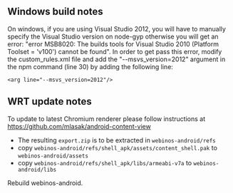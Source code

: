 
## Windows build notes

On windows, if you are using Visual Studio 2012, you will have to manually specify the Visual Studio version on node-gyp otherwise you will get an error:
"error MSB8020: The builds tools for Visual Studio 2010 (Platform Toolset = 'v100') cannot be found".
In order to get pass this error, modify the custom_rules.xml file and add the "--msvs_version=2012" argument in the npm command (line 30) by adding the following line:

    <arg line="--msvs_version=2012"/>
    

## WRT update notes

To update to latest Chromium renderer please follow instructions at https://github.com/mlasak/android-content-view

* The resulting ```export.zip``` is to be extracted in ```webinos-android/refs``` 
* copy ```webinos-android/refs/shell_apk/assets/content_shell.pak``` to ```webinos-android/assets```
* copy ```webinos-android/refs/shell_apk/libs/armeabi-v7a``` to ```webinos-android/libs```

Rebuild webinos-android.
